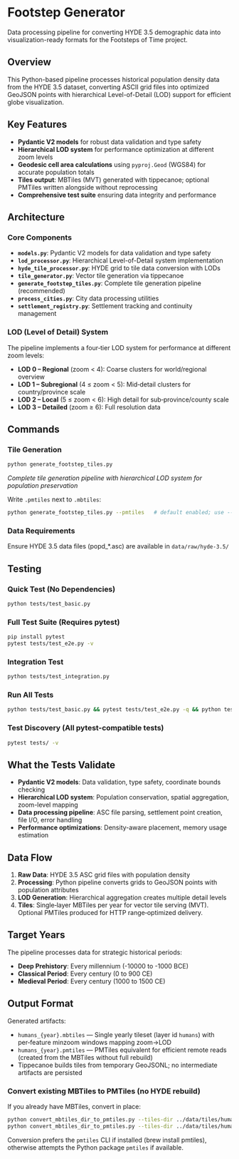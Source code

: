 # Footstep Generator

Data processing pipeline for converting HYDE 3.5 demographic data into visualization-ready formats for the Footsteps of Time project.

## Overview

This Python-based pipeline processes historical population density data from the HYDE 3.5 dataset, converting ASCII grid files into optimized GeoJSON points with hierarchical Level-of-Detail (LOD) support for efficient globe visualization.

## Key Features

- **Pydantic V2 models** for robust data validation and type safety
- **Hierarchical LOD system** for performance optimization at different zoom levels
- **Geodesic cell area calculations** using `pyproj.Geod` (WGS84) for accurate population totals
- **Tiles output**: MBTiles (MVT) generated with tippecanoe; optional PMTiles written alongside without reprocessing
- **Comprehensive test suite** ensuring data integrity and performance

## Architecture

### Core Components

- **`models.py`**: Pydantic V2 models for data validation and type safety
- **`lod_processor.py`**: Hierarchical Level-of-Detail system implementation
- **`hyde_tile_processor.py`**: HYDE grid to tile data conversion with LODs
- **`tile_generator.py`**: Vector tile generation via tippecanoe
- **`generate_footstep_tiles.py`**: Complete tile generation pipeline (recommended)
- **`process_cities.py`**: City data processing utilities
- **`settlement_registry.py`**: Settlement tracking and continuity management

### LOD (Level of Detail) System

The pipeline implements a four‑tier LOD system for performance at different zoom levels:

- **LOD 0 – Regional** (zoom < 4): Coarse clusters for world/regional overview
- **LOD 1 – Subregional** (4 ≤ zoom < 5): Mid‑detail clusters for country/province scale
- **LOD 2 – Local** (5 ≤ zoom < 6): High detail for sub‑province/county scale
- **LOD 3 – Detailed** (zoom ≥ 6): Full resolution data

## Commands

### Tile Generation
```bash
python generate_footstep_tiles.py
```
*Complete tile generation pipeline with hierarchical LOD system for population preservation*

Write `.pmtiles` next to `.mbtiles`:
```bash
python generate_footstep_tiles.py --pmtiles   # default enabled; use --no-pmtiles to skip
```

### Data Requirements
Ensure HYDE 3.5 data files (popd_*.asc) are available in `data/raw/hyde-3.5/`

## Testing

### Quick Test (No Dependencies)
```bash
python tests/test_basic.py
```

### Full Test Suite (Requires pytest)
```bash
pip install pytest
pytest tests/test_e2e.py -v
```

### Integration Test
```bash
python tests/test_integration.py
```

### Run All Tests
```bash
python tests/test_basic.py && pytest tests/test_e2e.py -q && python tests/test_integration.py
```

### Test Discovery (All pytest-compatible tests)
```bash
pytest tests/ -v
```

## What the Tests Validate

- **Pydantic V2 models**: Data validation, type safety, coordinate bounds checking
- **Hierarchical LOD system**: Population conservation, spatial aggregation, zoom-level mapping
- **Data processing pipeline**: ASC file parsing, settlement point creation, file I/O, error handling
- **Performance optimizations**: Density-aware placement, memory usage estimation

## Data Flow

1. **Raw Data**: HYDE 3.5 ASC grid files with population density
2. **Processing**: Python pipeline converts grids to GeoJSON points with population attributes
3. **LOD Generation**: Hierarchical aggregation creates multiple detail levels
4. **Tiles**: Single‑layer MBTiles per year for vector tile serving (MVT). Optional PMTiles produced for HTTP range‑optimized delivery.

## Target Years

The pipeline processes data for strategic historical periods:

- **Deep Prehistory**: Every millennium (-10000 to -1000 BCE)
- **Classical Period**: Every century (0 to 900 CE)
- **Medieval Period**: Every century (1000 to 1500 CE)

## Output Format

Generated artifacts:
- `humans_{year}.mbtiles` — Single yearly tileset (layer id `humans`) with per‑feature minzoom windows mapping zoom→LOD
- `humans_{year}.pmtiles` — PMTiles equivalent for efficient remote reads (created from the MBTiles without full rebuild)
- Tippecanoe builds tiles from temporary GeoJSONL; no intermediate artifacts are persisted

### Convert existing MBTiles to PMTiles (no HYDE rebuild)

If you already have MBTiles, convert in place:

```bash
python convert_mbtiles_dir_to_pmtiles.py --tiles-dir ../data/tiles/humans           # convert all years found
python convert_mbtiles_dir_to_pmtiles.py --tiles-dir ../data/tiles/humans --years -1000 0 1500
```

Conversion prefers the `pmtiles` CLI if installed (brew install pmtiles), otherwise attempts the Python package `pmtiles` if available.
